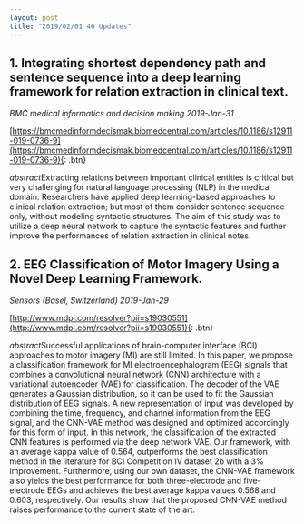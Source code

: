 ```yaml
---
layout: post
title: "2019/02/01 46 Updates"
---
```

## 1. Integrating shortest dependency path and sentence sequence into a deep learning framework for relation extraction in clinical text.


*BMC medical informatics and decision making* *2019-Jan-31*

[https://bmcmedinformdecismak.biomedcentral.com/articles/10.1186/s12911-019-0736-9](https://bmcmedinformdecismak.biomedcentral.com/articles/10.1186/s12911-019-0736-9){: .btn}

*abstract*Extracting relations between important clinical entities is critical but very challenging for natural language processing (NLP) in the medical domain. Researchers have applied deep learning-based approaches to clinical relation extraction; but most of them consider sentence sequence only, without modeling syntactic structures. The aim of this study was to utilize a deep neural network to capture the syntactic features and further improve the performances of relation extraction in clinical notes.

## 2. EEG Classification of Motor Imagery Using a Novel Deep Learning Framework.


*Sensors (Basel, Switzerland)* *2019-Jan-29*

[http://www.mdpi.com/resolver?pii=s19030551](http://www.mdpi.com/resolver?pii=s19030551){: .btn}

*abstract*Successful applications of brain-computer interface (BCI) approaches to motor imagery (MI) are still limited. In this paper, we propose a classification framework for MI electroencephalogram (EEG) signals that combines a convolutional neural network (CNN) architecture with a variational autoencoder (VAE) for classification. The decoder of the VAE generates a Gaussian distribution, so it can be used to fit the Gaussian distribution of EEG signals. A new representation of input was developed by combining the time, frequency, and channel information from the EEG signal, and the CNN-VAE method was designed and optimized accordingly for this form of input. In this network, the classification of the extracted CNN features is performed via the deep network VAE. Our framework, with an average kappa value of 0.564, outperforms the best classification method in the literature for BCI Competition IV dataset 2b with a 3% improvement. Furthermore, using our own dataset, the CNN-VAE framework also yields the best performance for both three-electrode and five-electrode EEGs and achieves the best average kappa values 0.568 and 0.603, respectively. Our results show that the proposed CNN-VAE method raises performance to the current state of the art.

